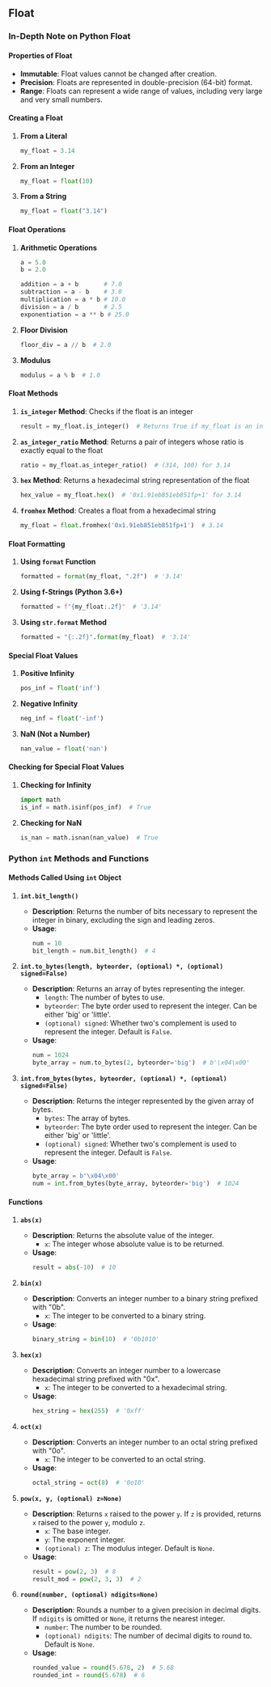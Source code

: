 
## Float

### In-Depth Note on Python Float

#### Properties of Float

- **Immutable**: Float values cannot be changed after creation.
- **Precision**: Floats are represented in double-precision (64-bit) format.
- **Range**: Floats can represent a wide range of values, including very large and very small numbers.

#### Creating a Float

1. **From a Literal**
   ```python
   my_float = 3.14
   ```

2. **From an Integer**
   ```python
   my_float = float(10)
   ```

3. **From a String**
   ```python
   my_float = float("3.14")
   ```

#### Float Operations

1. **Arithmetic Operations**
   ```python
   a = 5.0
   b = 2.0

   addition = a + b       # 7.0
   subtraction = a - b    # 3.0
   multiplication = a * b # 10.0
   division = a / b       # 2.5
   exponentiation = a ** b # 25.0
   ```

2. **Floor Division**
   ```python
   floor_div = a // b  # 2.0
   ```

3. **Modulus**
   ```python
   modulus = a % b  # 1.0
   ```

#### Float Methods

1. **`is_integer` Method**: Checks if the float is an integer
   ```python
   result = my_float.is_integer()  # Returns True if my_float is an integer
   ```

2. **`as_integer_ratio` Method**: Returns a pair of integers whose ratio is exactly equal to the float
   ```python
   ratio = my_float.as_integer_ratio()  # (314, 100) for 3.14
   ```

3. **`hex` Method**: Returns a hexadecimal string representation of the float
   ```python
   hex_value = my_float.hex()  # '0x1.91eb851eb851fp+1' for 3.14
   ```

4. **`fromhex` Method**: Creates a float from a hexadecimal string
   ```python
   my_float = float.fromhex('0x1.91eb851eb851fp+1')  # 3.14
   ```

#### Float Formatting

1. **Using `format` Function**
   ```python
   formatted = format(my_float, ".2f")  # '3.14'
   ```

2. **Using f-Strings (Python 3.6+)**
   ```python
   formatted = f"{my_float:.2f}"  # '3.14'
   ```

3. **Using `str.format` Method**
   ```python
   formatted = "{:.2f}".format(my_float)  # '3.14'
   ```

#### Special Float Values

1. **Positive Infinity**
   ```python
   pos_inf = float('inf')
   ```

2. **Negative Infinity**
   ```python
   neg_inf = float('-inf')
   ```

3. **NaN (Not a Number)**
   ```python
   nan_value = float('nan')
   ```

#### Checking for Special Float Values

1. **Checking for Infinity**
   ```python
   import math
   is_inf = math.isinf(pos_inf)  # True
   ```

2. **Checking for NaN**
   ```python
   is_nan = math.isnan(nan_value)  # True
   ```

### Python `int` Methods and Functions

#### Methods Called Using `int` Object

1. **`int.bit_length()`**
   - **Description**: Returns the number of bits necessary to represent the integer in binary, excluding the sign and leading zeros.
   - **Usage**:
     ```python
     num = 10
     bit_length = num.bit_length()  # 4
     ```

2. **`int.to_bytes(length, byteorder, (optional) *, (optional) signed=False)`**
   - **Description**: Returns an array of bytes representing the integer.
     - `length`: The number of bytes to use.
     - `byteorder`: The byte order used to represent the integer. Can be either 'big' or 'little'.
     - `(optional) signed`: Whether two's complement is used to represent the integer. Default is `False`.
   - **Usage**:
     ```python
     num = 1024
     byte_array = num.to_bytes(2, byteorder='big')  # b'\x04\x00'
     ```

3. **`int.from_bytes(bytes, byteorder, (optional) *, (optional) signed=False)`**
   - **Description**: Returns the integer represented by the given array of bytes.
     - `bytes`: The array of bytes.
     - `byteorder`: The byte order used to represent the integer. Can be either 'big' or 'little'.
     - `(optional) signed`: Whether two's complement is used to represent the integer. Default is `False`.
   - **Usage**:
     ```python
     byte_array = b'\x04\x00'
     num = int.from_bytes(byte_array, byteorder='big')  # 1024
     ```

#### Functions

1. **`abs(x)`**
   - **Description**: Returns the absolute value of the integer.
     - `x`: The integer whose absolute value is to be returned.
   - **Usage**:
     ```python
     result = abs(-10)  # 10
     ```

2. **`bin(x)`**
   - **Description**: Converts an integer number to a binary string prefixed with "0b".
     - `x`: The integer to be converted to a binary string.
   - **Usage**:
     ```python
     binary_string = bin(10)  # '0b1010'
     ```

3. **`hex(x)`**
   - **Description**: Converts an integer number to a lowercase hexadecimal string prefixed with "0x".
     - `x`: The integer to be converted to a hexadecimal string.
   - **Usage**:
     ```python
     hex_string = hex(255)  # '0xff'
     ```

4. **`oct(x)`**
   - **Description**: Converts an integer number to an octal string prefixed with "0o".
     - `x`: The integer to be converted to an octal string.
   - **Usage**:
     ```python
     octal_string = oct(8)  # '0o10'
     ```

5. **`pow(x, y, (optional) z=None)`**
   - **Description**: Returns `x` raised to the power `y`. If `z` is provided, returns `x` raised to the power `y`, modulo `z`.
     - `x`: The base integer.
     - `y`: The exponent integer.
     - `(optional) z`: The modulus integer. Default is `None`.
   - **Usage**:
     ```python
     result = pow(2, 3)  # 8
     result_mod = pow(2, 3, 3)  # 2
     ```

6. **`round(number, (optional) ndigits=None)`**
   - **Description**: Rounds a number to a given precision in decimal digits. If `ndigits` is omitted or `None`, it returns the nearest integer.
     - `number`: The number to be rounded.
     - `(optional) ndigits`: The number of decimal digits to round to. Default is `None`.
   - **Usage**:
     ```python
     rounded_value = round(5.678, 2)  # 5.68
     rounded_int = round(5.678)  # 6
     ```
